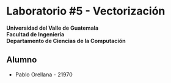 # Laboratorio #5 - Vectorización

**Universidad del Valle de Guatemala**  
**Facultad de Ingeniería**  
**Departamento de Ciencias de la Computación**  

## Alumno
- Pablo Orellana - 21970